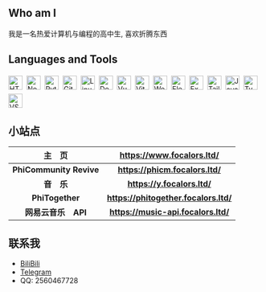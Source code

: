 ## Who am I

我是一名热爱计算机与编程的高中生, 喜欢折腾东西

## Languages and Tools


<div style="display: flex; flex-wrap: wrap; gap: 8px; margin: 20px 0;">
  <a href="https://www.w3.org/html/" target="_blank" rel="noopener nofollow"><img src="https://img.shields.io/badge/HTML5-E34F26?style=for-the-badge&logo=html5&logoColor=white" alt="HTML5" height="28" /></a>
  <a href="https://nodejs.org" target="_blank" rel="noopener nofollow"><img src="https://img.shields.io/badge/Node.js-339933?style=for-the-badge&logo=node.js&logoColor=white" alt="Node.js" height="28" /></a>
  <a href="https://www.python.org" target="_blank" rel="noopener nofollow"><img src="https://img.shields.io/badge/Python-3776AB?style=for-the-badge&logo=python&logoColor=white" alt="Python" height="28" /></a>
  <a href="https://git-scm.com/" target="_blank" rel="noopener nofollow"><img src="https://img.shields.io/badge/Git-F05032?style=for-the-badge&logo=git&logoColor=white" alt="Git" height="28" /></a>
  <a href="https://www.linux.org/" target="_blank" rel="noopener nofollow"><img src="https://img.shields.io/badge/Linux-FCC624?style=for-the-badge&logo=linux&logoColor=black" alt="Linux" height="28" /></a>
  <a href="https://www.docker.com/" target="_blank" rel="noopener nofollow"><img src="https://img.shields.io/badge/Docker-2496ED?style=for-the-badge&logo=docker&logoColor=white" alt="Docker" height="28" /></a>
  <a href="https://vuejs.org/" target="_blank" rel="noopener nofollow"><img src="https://img.shields.io/badge/Vue.js-4FC08D?style=for-the-badge&logo=vue.js&logoColor=white" alt="Vue.js" height="28" /></a>
  <a href="https://vitejs.dev/" target="_blank" rel="noopener nofollow"><img src="https://img.shields.io/badge/Vite-646CFF?style=for-the-badge&logo=vite&logoColor=white" alt="Vite" height="28" /></a>
  <a href="https://webpack.js.org" target="_blank" rel="noopener nofollow"><img src="https://img.shields.io/badge/Webpack-8DD6F9?style=for-the-badge&logo=webpack&logoColor=black" alt="Webpack" height="28" /></a>
  <a href="https://www.electronjs.org" target="_blank" rel="noopener nofollow"><img src="https://img.shields.io/badge/Electron-47848F?style=for-the-badge&logo=electron&logoColor=white" alt="Electron" height="28" /></a>
  <a href="https://expressjs.com" target="_blank" rel="noopener nofollow"><img src="https://img.shields.io/badge/Express-000000?style=for-the-badge&logo=express&logoColor=white" alt="Express" height="28" /></a>
  <a href="https://tailwindcss.com/" target="_blank" rel="noopener nofollow"><img src="https://img.shields.io/badge/Tailwind_CSS-38B2AC?style=for-the-badge&logo=tailwind-css&logoColor=white" alt="Tailwind CSS" height="28" /></a>
  <a href="https://developer.mozilla.org/en-US/docs/Web/JavaScript" target="_blank" rel="noopener nofollow"><img src="https://img.shields.io/badge/JavaScript-F7DF1E?style=for-the-badge&logo=javascript&logoColor=black" alt="JavaScript" height="28" /></a>
  <a href="https://developer.mozilla.org/zh-CN/docs/Glossary/TypeScript" target="_blank" rel="noopener nofollow"><img src="https://img.shields.io/badge/TypeScript-3178C6?style=for-the-badge&logo=typescript&logoColor=white" alt="TypeScript" height="28" /></a>
  <a href="https://code.visualstudio.com/" target="_blank" rel="noopener nofollow"><img src="https://img.shields.io/badge/VS_Code-007ACC?style=for-the-badge&logo=visual-studio-code&logoColor=white" alt="VS Code" height="28" /></a>
</div>


## 小站点

|     主&emsp;页      |       <https://www.focalors.ltd/>        |
| :-----------------: | :-------------------------------: |
|   **PhiCommunity Revive**    |    **<https://phicm.focalors.ltd/>**    |
|  **音&emsp;乐**   |    **<https://y.focalors.ltd/>**    |
|  **PhiTogether**  |    **<https://phitogether.focalors.ltd/>**    |
| **网易云音乐&emsp;API** |    **<https://music-api.focalors.ltd/>**    |

## 联系我
- [BiliBili](https://space.bilibili.com/512316998)
- [Telegram](https://t.me/IamFurinaMoe)
- QQ: 2560467728
